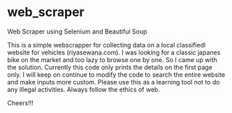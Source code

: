 # web_scraper
Web Scraper using Selenium and Beautiful Soup


This is a simple webscrapper for collecting data on a local classifiedl website for vehicles (riyasewana.com). I was looking for a classic japanes bike on the market and too lazy to browse one by one. So I came up with the solution. Currently this code only prints the details on the first page only. I will keep on continue to modify the code to search the entire website and make inputs more custom. Please use this as a learning tool not to do any illegal activities. Always follow the ethics of web.

Cheers!!!
